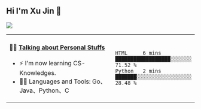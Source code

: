 
## Hi I'm Xu Jin 👋
![](https://komarev.com/ghpvc/?username=jiayouxujin&color=brightgreen&label=PROFILE+VIEWS)



<table align="center">
<tr>
<td valign="top" width="60%">

#### 🏋️‍♀️ <a href="https://github.com/jiayouxujin" target="_blank">Talking about Personal Stuffs</a>
<!-- recent_releases starts -->

- ⚡  I'm now learning CS-Knowledges.  
- 🏊‍♂️ Languages and Tools: Go、Java、Python、C
<!-- recent_releases ends -->
</td>
<td>
 
<!--START_SECTION:waka-->

```text
HTML     6 mins          ██████████████████░░░░░░░   71.52 %
Python   2 mins          ███████░░░░░░░░░░░░░░░░░░   28.48 %
```

<!--END_SECTION:waka-->
 
</td>
</tr>
</table>





